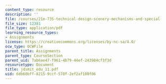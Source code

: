 ```yaml
---
content_type: resource
description: ''
file: /courses/21m-735-technical-design-scenery-mechanisms-and-special-effects-spring-2004/6db60bff82159ccf578f2ef2af108f06_jdsmit_edu_11.pdf
file_size: 12381
file_type: application/pdf
learning_resource_types:
- Assignments
license: https://creativecommons.org/licenses/by-nc-sa/4.0/
ocw_type: OCWFile
parent_title: Assignments
parent_type: CourseSection
parent_uid: 7ab6ae47-f961-4b79-44ef-243984cf3f3d
resourcetype: Document
title: jdsmit_edu_11.pdf
uid: 6db60bff-8215-9ccf-578f-2ef2af108f06
---
```

